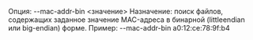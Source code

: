 Опция: --mac-addr-bin <значение>
Назначение: поиск файлов, содержащих заданное значение MAC-адреса в бинарной (littleendian или big-endian) форме.
Пример: --mac-addr-bin a0:12:ce:78:9f:b4
